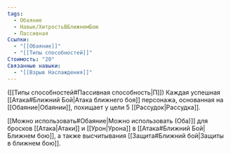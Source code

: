 ```yaml
---
tags:
  - Обаяние
  - Навык/ХитростьВБлижнемБою
  - Пассивная
Ссылки:
  - "[[Обаяние]]"
  - "[[Типы способностей]]"
Стоимость: "20"
Связанные навыки:
  - "[[Взрыв Наслаждения]]"
---
```

([[Типы способностей#Пассивная способность|П]]) Каждая успешная [[Атака#Ближний Бой|Атака ближнего боя]] персонажа, основанная на [[Обаяние|Обаянии]], похищает у цели 5 [[Рассудок|Рассудка]]. 

[[Можно использовать#Обаяние|Можно использовать (Оба)]] для бросков [[Атака|Атаки]] и [[Урон|Урона]] в [[Атака#Ближний Бой|Ближнем бою]], а также высчитывания [[Защита#Ближний бой|Защиты в ближнем бою]].